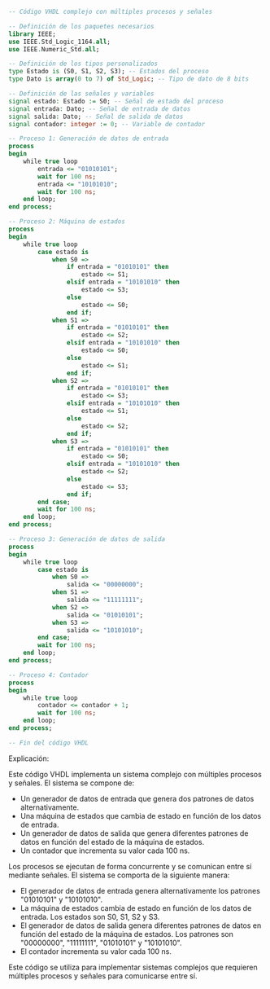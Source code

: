 ```vhdl
-- Código VHDL complejo con múltiples procesos y señales

-- Definición de los paquetes necesarios
library IEEE;
use IEEE.Std_Logic_1164.all;
use IEEE.Numeric_Std.all;

-- Definición de los tipos personalizados
type Estado is (S0, S1, S2, S3); -- Estados del proceso
type Dato is array(0 to 7) of Std_Logic; -- Tipo de dato de 8 bits

-- Definición de las señales y variables
signal estado: Estado := S0; -- Señal de estado del proceso
signal entrada: Dato; -- Señal de entrada de datos
signal salida: Dato; -- Señal de salida de datos
signal contador: integer := 0; -- Variable de contador

-- Proceso 1: Generación de datos de entrada
process
begin
    while true loop
        entrada <= "01010101";
        wait for 100 ns;
        entrada <= "10101010";
        wait for 100 ns;
    end loop;
end process;

-- Proceso 2: Máquina de estados
process
begin
    while true loop
        case estado is
            when S0 =>
                if entrada = "01010101" then
                    estado <= S1;
                elsif entrada = "10101010" then
                    estado <= S3;
                else
                    estado <= S0;
                end if;
            when S1 =>
                if entrada = "01010101" then
                    estado <= S2;
                elsif entrada = "10101010" then
                    estado <= S0;
                else
                    estado <= S1;
                end if;
            when S2 =>
                if entrada = "01010101" then
                    estado <= S3;
                elsif entrada = "10101010" then
                    estado <= S1;
                else
                    estado <= S2;
                end if;
            when S3 =>
                if entrada = "01010101" then
                    estado <= S0;
                elsif entrada = "10101010" then
                    estado <= S2;
                else
                    estado <= S3;
                end if;
        end case;
        wait for 100 ns;
    end loop;
end process;

-- Proceso 3: Generación de datos de salida
process
begin
    while true loop
        case estado is
            when S0 =>
                salida <= "00000000";
            when S1 =>
                salida <= "11111111";
            when S2 =>
                salida <= "01010101";
            when S3 =>
                salida <= "10101010";
        end case;
        wait for 100 ns;
    end loop;
end process;

-- Proceso 4: Contador
process
begin
    while true loop
        contador <= contador + 1;
        wait for 100 ns;
    end loop;
end process;

-- Fin del código VHDL
```

Explicación:

Este código VHDL implementa un sistema complejo con múltiples procesos y señales. El sistema se compone de:

* Un generador de datos de entrada que genera dos patrones de datos alternativamente.
* Una máquina de estados que cambia de estado en función de los datos de entrada.
* Un generador de datos de salida que genera diferentes patrones de datos en función del estado de la máquina de estados.
* Un contador que incrementa su valor cada 100 ns.

Los procesos se ejecutan de forma concurrente y se comunican entre sí mediante señales. El sistema se comporta de la siguiente manera:

* El generador de datos de entrada genera alternativamente los patrones "01010101" y "10101010".
* La máquina de estados cambia de estado en función de los datos de entrada. Los estados son S0, S1, S2 y S3.
* El generador de datos de salida genera diferentes patrones de datos en función del estado de la máquina de estados. Los patrones son "00000000", "11111111", "01010101" y "10101010".
* El contador incrementa su valor cada 100 ns.

Este código se utiliza para implementar sistemas complejos que requieren múltiples procesos y señales para comunicarse entre sí.